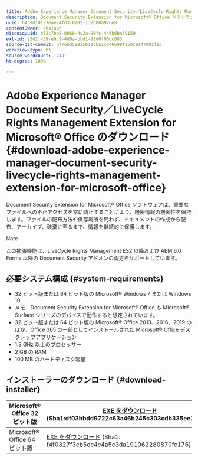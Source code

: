 ```yaml
---
title: Adobe Experience Manager Document Security／LiveCycle Rights Management Extension for Microsoft® Office のダウンロード
description: Document Security Extension for Microsoft® Office ソフトウェアを使用して、重要なファイルを不正アクセスから保護する
uuid: b4c7d1d1-7eae-4fd3-8282-132c80a976e8
contentOwner: khsingh
discoiquuid: b32c7bb8-0060-4c2a-90fc-446b6ba39159
exl-id: 25d2f439-e6c9-4d0a-bbd1-91d0f00dc683
source-git-commit: bf76bd599a5b11cba1ce46699f150c9147801f1c
workflow-type: ht
source-wordcount: '249'
ht-degree: 100%

---
```


# Adobe Experience Manager Document Security／LiveCycle Rights Management Extension for Microsoft® Office のダウンロード {#download-adobe-experience-manager-document-security-livecycle-rights-management-extension-for-microsoft-office}

Document Security Extension for Microsoft® Office ソフトウェアは、重要なファイルへの不正アクセスを常に防止することにより、機密情報の機密性を保持します。ファイルの配布方法や保存場所を問わず、ドキュメントの作成から配布、アーカイブ、破棄に至るまで、情報を継続的に保護します。

>[!NOTE]
>
>この拡張機能は、LiveCycle Rights Management ES2 以降および AEM 6.0 Forms 以降の Document Security アドオンの両方をサポートしています。

## 必要システム構成 {#system-requirements}

* 32 ビット版または 64 ビット版の Microsoft® Windows 7 または Windows 10
* メモ：Document Security Extension for Microsoft® Office も Microsoft® Surface シリーズのデバイスで動作すると想定されています。
* 32 ビット版または 64 ビット版の Microsoft® Office 2013、2016、2019 のほか、Office 365 の一部としてインストールされた Microsoft® Office デスクトップアプリケーション
* 1.3 GHz 以上のプロセッサー
* 2 GB の RAM
* 100 MB のハードディスク容量

## インストーラーのダウンロード {#download-installer}

| Microsoft® Office 32 ビット版 | [EXE をダウンロード](https://download.macromedia.com/pub/livecycle/policyserver/DocumentSecurityExtensionforMicrosoftOffice.exe) (Sha1:df03bbdd9722c63a46b245c303cdb335ee2d0fce) | [MSI をダウンロード](https://download.macromedia.com/pub/livecycle/policyserver/DocumentSecurityExtensionforMicrosoftOffice.zip) (Sha1:e70661f72ba640c37911c6d17d520ceaf84c2122) |
|---|---|---|
| Microsoft® Office 64 ビット版 | [EXE をダウンロード](https://download.macromedia.com/pub/livecycle/policyserver/DocumentSecurityExtensionforMicrosoftOffice64.exe) (Sha1: f4f0327f3cb5dc4c4a5c3da191062280870fc176) | [MSI をダウンロード](https://download.macromedia.com/pub/livecycle/policyserver/DocumentSecurityExtensionforMicrosoftOffice64.zip) (Sha1:73f408f860143008915ee86b13edd0e76789b4fc) |
